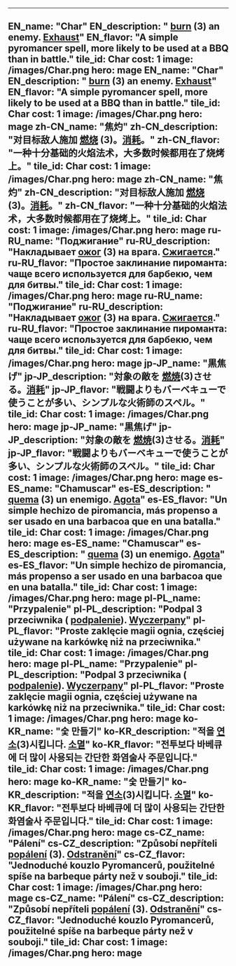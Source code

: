 ---

EN_name: "Char"
EN_description: " <u>burn</u> (3) an enemy. <u>Exhaust</u>"
EN_flavor: "A simple pyromancer spell, more likely to be used at a BBQ than in battle."
tile_id: Char
cost: 1
image: /images/Char.png
hero: mage
EN_name: "Char"
EN_description: " <u>burn</u> (3) an enemy. <u>Exhaust</u>"
EN_flavor: "A simple pyromancer spell, more likely to be used at a BBQ than in battle."
tile_id: Char
cost: 1
image: /images/Char.png
hero: mage
zh-CN_name: "焦灼"
zh-CN_description: "对目标敌人施加 <u>燃烧</u> (3)。<u>消耗</u>。"
zh-CN_flavor: "一种十分基础的火焰法术，大多数时候都用在了烧烤上。"
tile_id: Char
cost: 1
image: /images/Char.png
hero: mage
zh-CN_name: "焦灼"
zh-CN_description: "对目标敌人施加 <u>燃烧</u> (3)。<u>消耗</u>。"
zh-CN_flavor: "一种十分基础的火焰法术，大多数时候都用在了烧烤上。"
tile_id: Char
cost: 1
image: /images/Char.png
hero: mage
ru-RU_name: "Поджигание"
ru-RU_description: "Накладывает  <u>ожог</u> (3) на врага. <u>Сжигается</u>."
ru-RU_flavor: "Простое заклинание пироманта: чаще всего используется для барбекю, чем для битвы."
tile_id: Char
cost: 1
image: /images/Char.png
hero: mage
ru-RU_name: "Поджигание"
ru-RU_description: "Накладывает  <u>ожог</u> (3) на врага. <u>Сжигается</u>."
ru-RU_flavor: "Простое заклинание пироманта: чаще всего используется для барбекю, чем для битвы."
tile_id: Char
cost: 1
image: /images/Char.png
hero: mage
jp-JP_name: "黒焦げ"
jp-JP_description: "対象の敵を <u>燃焼</u>(3)させる。<u>消耗</u>"
jp-JP_flavor: "戦闘よりもバーベキューで使うことが多い、シンプルな火術師のスペル。"
tile_id: Char
cost: 1
image: /images/Char.png
hero: mage
jp-JP_name: "黒焦げ"
jp-JP_description: "対象の敵を <u>燃焼</u>(3)させる。<u>消耗</u>"
jp-JP_flavor: "戦闘よりもバーベキューで使うことが多い、シンプルな火術師のスペル。"
tile_id: Char
cost: 1
image: /images/Char.png
hero: mage
es-ES_name: "Chamuscar"
es-ES_description: " <u>quema</u> (3) un enemigo. <u>Agota</u>"
es-ES_flavor: "Un simple hechizo de piromancia, más propenso a ser usado en una barbacoa que en una batalla."
tile_id: Char
cost: 1
image: /images/Char.png
hero: mage
es-ES_name: "Chamuscar"
es-ES_description: " <u>quema</u> (3) un enemigo. <u>Agota</u>"
es-ES_flavor: "Un simple hechizo de piromancia, más propenso a ser usado en una barbacoa que en una batalla."
tile_id: Char
cost: 1
image: /images/Char.png
hero: mage
pl-PL_name: "Przypalenie"
pl-PL_description: "Podpal 3 przeciwnika ( <u>podpalenie</u>). <u>Wyczerpany</u>"
pl-PL_flavor: "Proste zaklęcie magii ognia, częściej używane na karkówkę niż na przeciwnika."
tile_id: Char
cost: 1
image: /images/Char.png
hero: mage
pl-PL_name: "Przypalenie"
pl-PL_description: "Podpal 3 przeciwnika ( <u>podpalenie</u>). <u>Wyczerpany</u>"
pl-PL_flavor: "Proste zaklęcie magii ognia, częściej używane na karkówkę niż na przeciwnika."
tile_id: Char
cost: 1
image: /images/Char.png
hero: mage
ko-KR_name: "숯 만들기"
ko-KR_description: "적을  <u>연소</u>(3)시킵니다. <u>소멸</u>"
ko-KR_flavor: "전투보다 바베큐에 더 많이 사용되는 간단한 화염술사 주문입니다."
tile_id: Char
cost: 1
image: /images/Char.png
hero: mage
ko-KR_name: "숯 만들기"
ko-KR_description: "적을  <u>연소</u>(3)시킵니다. <u>소멸</u>"
ko-KR_flavor: "전투보다 바베큐에 더 많이 사용되는 간단한 화염술사 주문입니다."
tile_id: Char
cost: 1
image: /images/Char.png
hero: mage
cs-CZ_name: "Pálení"
cs-CZ_description: "Způsobí nepříteli  <u>popálení</u> (3). <u>Odstranění</u>"
cs-CZ_flavor: "Jednoduché kouzlo Pyromancerů, použitelné spíše na barbeque párty než v souboji."
tile_id: Char
cost: 1
image: /images/Char.png
hero: mage
cs-CZ_name: "Pálení"
cs-CZ_description: "Způsobí nepříteli  <u>popálení</u> (3). <u>Odstranění</u>"
cs-CZ_flavor: "Jednoduché kouzlo Pyromancerů, použitelné spíše na barbeque párty než v souboji."
tile_id: Char
cost: 1
image: /images/Char.png
hero: mage
---